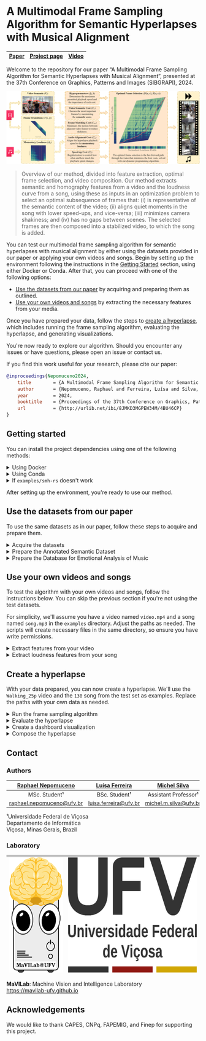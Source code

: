 # A Multimodal Frame Sampling Algorithm for Semantic Hyperlapses with Musical Alignment

| [Paper](http://urlib.net/ibi/8JMKD3MGPEW34M/4BU46CP) | [Project page](https://mavilab-ufv.github.io/projects) | [Video](https://youtube.com) |
| ---------------------------------------------------- | ------------------------------------------------------ | ---------------------------- |

Welcome to the repository for our paper “A Multimodal Frame Sampling Algorithm for
Semantic Hyperlapses with Musical Alignment”, presented at the 37th Conference on
Graphics, Patterns and Images (SIBGRAPI), 2024.

[![Overview of our method](overview.png)](https://github.com/MaVILab-UFV/SemanticMusicalHyperlapse_SIBGRAPI_2024/blob/main/overview.png?raw=true)

> Overview of our method, divided into feature extraction, optimal frame selection, and
> video composition. Our method extracts semantic and homography features from a video
> and the loudness curve from a song, using these as inputs in an optimization problem
> to select an optimal subsequence of frames that: (i) is representative of the semantic
> content of the video; (ii) aligns quiet moments in the song with lower speed-ups, and
> vice-versa; (iii) minimizes camera shakiness; and (iv) has no gaps between scenes. The
> selected frames are then composed into a stabilized video, to which the song is added.

You can test our multimodal frame sampling algorithm for semantic hyperlapses with
musical alignment by either using the datasets provided in our paper or applying your
own videos and songs. Begin by setting up the environment following the instructions in
the [Getting Started](#getting-started) section, using either Docker or Conda. After
that, you can proceed with one of the following options:

- [Use the datasets from our paper](#using-the-datasets-from-our-paper) by acquiring and
  preparing them as outlined.
- [Use your own videos and songs](#using-your-own-videos-and-songs) by extracting the
  necessary features from your media.

Once you have prepared your data, follow the steps to
[create a hyperlapse](#create-a-hyperlapse), which includes running the frame sampling
algorithm, evaluating the hyperlapse, and generating visualizations.

You're now ready to explore our algorithm. Should you encounter any issues or have
questions, please open an issue or contact us.

If you find this work useful for your research, please cite our paper:

```bibtex
@inproceedings{Nepomuceno2024,
    title        = {A Multimodal Frame Sampling Algorithm for Semantic Hyperlapses with Musical Alignment},
    author       = {Nepomuceno, Raphael and Ferreira, Luísa and Silva, Michel},
    year         = 2024,
    booktitle    = {Proceedings of the 37th Conference on Graphics, Patterns and Images (SIBGRAPI)},
    url          = {http://urlib.net/ibi/8JMKD3MGPEW34M/4BU46CP}
}
```

## Getting started

You can install the project dependencies using one of the following methods:

<details>
<summary>Using Docker</summary>

We provide a `Dockerfile` to set up the project in a containerized environment. First,
you need to build the Docker image:

```bash
docker build -t smh .
```

Then, you can start an interactive shell inside the container:

```bash
docker run -it --rm --gpus all -v ./examples/:/workspace/examples/ smh
```

</details>

<details>
<summary>Using Conda</summary>

We provide an `environment.yml` file with the frozen dependencies. First, create an
environment named `smh` with all the necessary dependencies:

```bash
conda env create -f environment.yml -n smh
```

Then, activate the environment:

```bash
conda activate smh
```

</details>

<details>
<summary>If <code>examples/smh-rs</code> doesn't work</summary>

Our project includes Rust code located in the `smh-rs` directory. We provide a
precompiled binary `smh-rs` in the examples directory, which should work on most Linux
distributions. If it doesn't work on your system, you can compile the Rust code yourself
or use the slower Python implementation.

The Docker image compiles its own version of the Rust code, so you don't need to compile
it yourself.

To compile the Rust code, ensure you have [Rust](https://www.rust-lang.org/) installed.
Then, build the project in release mode and copy the compiled binary to the examples
directory:

```bash
cargo build --release
cp target/release/smh-rs examples/smh-rs
```

After compiling, you can use the `smh-rs` binary as shown in the examples provided
later.

</details>

After setting up the environment, you're ready to use our method.

## Use the datasets from our paper

To use the same datasets as in our paper, follow these steps to acquire and prepare
them.

<details>
<summary>Acquire the datasets</summary>

1. Download and extract the
   [Annotated Semantic Dataset](https://www.verlab.dcc.ufmg.br/semantic-hyperlapse/epic2016-dataset/).
2. Download and extract the
   [Database for Emotional Analysis of Music](https://cvml.unige.ch/databases/DEAM/).

Assuming the datasets are extracted into the `examples` directory, the structure should
look like:

```
examples
├── epic2016
│   ├── Label_Data
│   └── Source_Videos
└── MEMD_audio

4 directories
```

</details>

<details>
<summary>Prepare the Annotated Semantic Dataset</summary>

Convert the annotations to the required `.npy` format:

```bash
bash examples/convert_asd_annotations.sh
```

Extract the homography features from the videos:

```bash
bash examples/extract_asd_homography.sh
```

The annotations will be saved in the `Source_Videos` directory as `.semantic.npy` and
`.homography.npy` files.

To process only a specific video, adjust the paths accordingly and run:

```bash
python -m smh.utils.mat_to_npy \
    examples/epic2016/Label_Data/Walking_25p_face_extracted.mat \
    examples/epic2016/Source_Videos/Walking_25p.semantic.npy

python -m smh.features.homography \
    examples/epic2016/Source_Videos/Walking_25p.mp4
```

</details>

<details>
<summary>Prepare the Database for Emotional Analysis of Music</summary>

Extract the loudness features from the DEAM dataset:

```bash
bash examples/extract_deam_loudness.sh
```

The loudness features will be saved in the `MEMD_audio` directory.

To process only a specific song, adjust the paths accordingly and run:

```bash
python -m smh.features.loudness examples/MEMD_audio/130.mp3
```

</details>

## Use your own videos and songs

To test the algorithm with your own videos and songs, follow the instructions below. You
can skip the previous section if you're not using the test datasets.

For simplicity, we'll assume you have a video named `video.mp4` and a song named
`song.mp3` in the `examples` directory. Adjust the paths as needed. The scripts will
create necessary files in the same directory, so ensure you have write permissions.

<details>
<summary>Extract features from your video</summary>

Extract semantic and homography features by running:

```bash
python -m smh.features.yolo examples/video.mp4
python -m smh.features.homography examples/video.mp4
```

These commands will create `examples/video.semantic.npy` and
`examples/video.homography.npy`.

</details>

<details>
<summary>Extract loudness features from your song</summary>

Extract loudness features using:

```bash
python -m smh.features.loudness examples/song.mp3
```

This will create a `examples/song.npy` file containing the loudness features.

</details>

## Create a hyperlapse

With your data prepared, you can now create a hyperlapse. We'll use the `Walking_25p`
video and the `130` song from the test set as examples. Replace the paths with your own
data as needed.

<details>
<summary>Run the frame sampling algorithm</summary>

Execute the multimodal frame sampling algorithm:

```bash
examples/smh-rs \
    --semantic examples/epic2016/Source_Videos/Walking_25p.semantic.npy \
    --matching examples/epic2016/Source_Videos/Walking_25p.homography.npy \
    --alignment examples/MEMD_audio/130.npy \
    --weights examples/weights.json \
    examples/output/Walking_25p+130.npz
```

If you prefer to use the Python implementation, replace `examples/smh-rs` with
`python -m smh.accelerate`; the two commands accept exactly the same arguments. The
example above should take roughly 3 seconds to run with the Rust implementation and 5
minutes with the Python implementation.

The weights file `weights.json` is provided in the repository. The output will be saved
as `examples/output/Walking_25p+130.npz`.

</details>

<details>
<summary>Evaluate the hyperlapse</summary>

For a preliminary evaluation of the hyperlapse:

```bash
python -m smh.utils.evaluate \
    examples/epic2016/Source_Videos/Walking_25p.mp4 \
    examples/output/Walking_25p+130.npz
```

The evaluation metrics will be written to `examples/output/Walking_25p+130.json` and
displayed in the console:

```python
{'Correlation': 0.5079838963225775,
 'Discontinuity': 7.42978096332486,
 'Instability': 29.509202932672842,
 'RMSSD': 3.4385802588991856,
 'Semantic': 0.5472694472603182}
```

</details>

<details>
<summary>Create a dashboard visualization</summary>

Generate a visualization containing plots of the semantic, loudness, and playback speed
curves:

```bash
python -m smh.render.dashboard \
    --video examples/epic2016/Source_Videos/Walking_25p.mp4 \
    --audio examples/MEMD_audio/130.mp3 \
    examples/output/Walking_25p+130.npz
```

The visualization will be saved as `examples/output/Walking_25p+130.mp4`.

</details>

<details>
<summary>Compose the hyperlapse</summary>

You can choose to compose the hyperlapse with or without stabilization. For the
stabilized version:

```bash
python -m smh.render.stabilize \
    examples/epic2016/Source_Videos/Walking_25p.mp4 \
    examples/output/Walking_25p+130.npz
```

Or, for the unstabilized version:

```bash
python -m smh.render.raw \
    examples/epic2016/Source_Videos/Walking_25p.mp4 \
    examples/output/Walking_25p+130.npz
```

In both cases, the output will be saved as `examples/output/Walking_25p+130.mp4`. Then,
to add the audio:

```bash
ffmpeg -y \
    -i examples/output/Walking_25p+130.mp4 -c:v copy \
    -i examples/MEMD_audio/130.mp3 -c:a copy \
    examples/output/Walking_25p+130.mp4
```

</details>

## Contact

### Authors

| [Raphael Nepomuceno](https://github.com/rphln) | [Luísa Ferreira](https://github.com/ferreiraluisa) | [Michel Silva](https://michelmelosilva.github.io/) |
| :--------------------------------------------: | :------------------------------------------------: | :------------------------------------------------: |
|                 MSc. Student¹                  |                   BSc. Student¹                    |                Assistant Professor¹                |
|          <raphael.nepomuceno@ufv.br>           |              <luisa.ferreira@ufv.br>               |              <michel.m.silva@ufv.br>               |

¹Universidade Federal de Viçosa \
Departamento de Informática \
Viçosa, Minas Gerais, Brazil

### Laboratory

| [<img src="https://raw.githubusercontent.com/MaVILab-UFV/mavilab-ufv.github.io/main/images/mavilab-logo.svg" height="300" alt="MaVILab" />](https://mavilab-ufv.github.io/) | [<img src="ufv.png" height="300" alt="UFV" />](https://www.ufv.br/) |
| --------------------------------------------------------------------------------------------------------------------------------------------------------------------------- | ------------------------------------------------------------------- |

**MaVILab**: Machine Vision and Intelligence Laboratory \
 <https://mavilab-ufv.github.io>

## Acknowledgements

We would like to thank CAPES, CNPq, FAPEMIG, and Finep for supporting this project.
